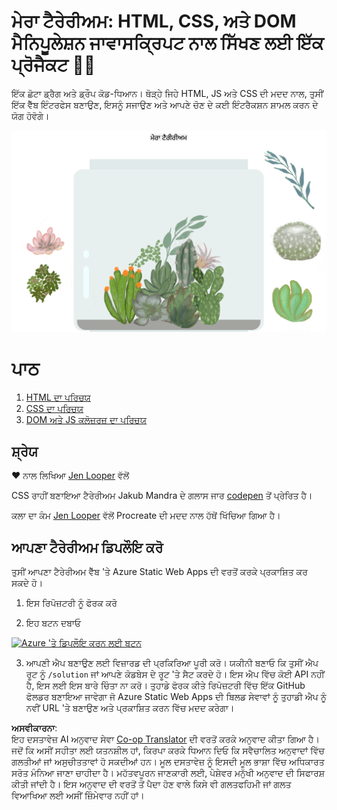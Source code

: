 <!--
CO_OP_TRANSLATOR_METADATA:
{
  "original_hash": "7965cd2bc5dc92ad888dc4c6ab2ab70a",
  "translation_date": "2025-08-25T21:04:49+00:00",
  "source_file": "3-terrarium/README.md",
  "language_code": "pa"
}
-->
# ਮੇਰਾ ਟੈਰੇਰੀਅਮ: HTML, CSS, ਅਤੇ DOM ਮੈਨਿਪੂਲੇਸ਼ਨ ਜਾਵਾਸਕ੍ਰਿਪਟ ਨਾਲ ਸਿੱਖਣ ਲਈ ਇੱਕ ਪ੍ਰੋਜੈਕਟ 🌵🌱

ਇੱਕ ਛੋਟਾ ਡ੍ਰੈਗ ਅਤੇ ਡ੍ਰੌਪ ਕੋਡ-ਧਿਆਨ। ਥੋੜ੍ਹੇ ਜਿਹੇ HTML, JS ਅਤੇ CSS ਦੀ ਮਦਦ ਨਾਲ, ਤੁਸੀਂ ਇੱਕ ਵੈੱਬ ਇੰਟਰਫੇਸ ਬਣਾਉਣ, ਇਸਨੂੰ ਸਜਾਉਣ ਅਤੇ ਆਪਣੇ ਚੋਣ ਦੇ ਕਈ ਇੰਟਰੈਕਸ਼ਨ ਸ਼ਾਮਲ ਕਰਨ ਦੇ ਯੋਗ ਹੋਵੋਗੇ।

![ਮੇਰਾ ਟੈਰੇਰੀਅਮ](../../../translated_images/screenshot_gray.0c796099a1f9f25e40aa55ead81f268434c00af30d7092490759945eda63067d.pa.png)

# ਪਾਠ

1. [HTML ਦਾ ਪਰਿਚਯ](./1-intro-to-html/README.md)
2. [CSS ਦਾ ਪਰਿਚਯ](./2-intro-to-css/README.md)
3. [DOM ਅਤੇ JS ਕਲੋਜ਼ਰਜ਼ ਦਾ ਪਰਿਚਯ](./3-intro-to-DOM-and-closures/README.md)

## ਸ਼੍ਰੇਯ

♥️ ਨਾਲ ਲਿਖਿਆ [Jen Looper](https://www.twitter.com/jenlooper) ਵੱਲੋਂ

CSS ਰਾਹੀਂ ਬਣਾਇਆ ਟੈਰੇਰੀਅਮ Jakub Mandra ਦੇ ਗਲਾਸ ਜਾਰ [codepen](https://codepen.io/Rotarepmi/pen/rjpNZY) ਤੋਂ ਪ੍ਰੇਰਿਤ ਹੈ।

ਕਲਾ ਦਾ ਕੰਮ [Jen Looper](http://jenlooper.com) ਵੱਲੋਂ Procreate ਦੀ ਮਦਦ ਨਾਲ ਹੱਥੋਂ ਖਿੱਚਿਆ ਗਿਆ ਹੈ।

## ਆਪਣਾ ਟੈਰੇਰੀਅਮ ਡਿਪਲੌਇ ਕਰੋ

ਤੁਸੀਂ ਆਪਣਾ ਟੈਰੇਰੀਅਮ ਵੈੱਬ 'ਤੇ Azure Static Web Apps ਦੀ ਵਰਤੋਂ ਕਰਕੇ ਪ੍ਰਕਾਸ਼ਿਤ ਕਰ ਸਕਦੇ ਹੋ।

1. ਇਸ ਰਿਪੋਜ਼ਟਰੀ ਨੂੰ ਫੋਰਕ ਕਰੋ

2. ਇਹ ਬਟਨ ਦਬਾਓ

[![Azure 'ਤੇ ਡਿਪਲੌਇ ਕਰਨ ਲਈ ਬਟਨ](https://aka.ms/deploytoazurebutton)](https://portal.azure.com/?feature.customportal=false&WT.mc_id=academic-77807-sagibbon#create/Microsoft.StaticApp)

3. ਆਪਣੀ ਐਪ ਬਣਾਉਣ ਲਈ ਵਿਜ਼ਾਰਡ ਦੀ ਪ੍ਰਕਿਰਿਆ ਪੂਰੀ ਕਰੋ। ਯਕੀਨੀ ਬਣਾਓ ਕਿ ਤੁਸੀਂ ਐਪ ਰੂਟ ਨੂੰ `/solution` ਜਾਂ ਆਪਣੇ ਕੋਡਬੇਸ ਦੇ ਰੂਟ 'ਤੇ ਸੈਟ ਕਰਦੇ ਹੋ। ਇਸ ਐਪ ਵਿੱਚ ਕੋਈ API ਨਹੀਂ ਹੈ, ਇਸ ਲਈ ਇਸ ਬਾਰੇ ਚਿੰਤਾ ਨਾ ਕਰੋ। ਤੁਹਾਡੇ ਫੋਰਕ ਕੀਤੇ ਰਿਪੋਜ਼ਟਰੀ ਵਿੱਚ ਇੱਕ GitHub ਫੋਲਡਰ ਬਣਾਇਆ ਜਾਵੇਗਾ ਜੋ Azure Static Web Apps ਦੀ ਬਿਲਡ ਸੇਵਾਵਾਂ ਨੂੰ ਤੁਹਾਡੀ ਐਪ ਨੂੰ ਨਵੀਂ URL 'ਤੇ ਬਣਾਉਣ ਅਤੇ ਪ੍ਰਕਾਸ਼ਿਤ ਕਰਨ ਵਿੱਚ ਮਦਦ ਕਰੇਗਾ।

**ਅਸਵੀਕਾਰਨਾ**:  
ਇਹ ਦਸਤਾਵੇਜ਼ AI ਅਨੁਵਾਦ ਸੇਵਾ [Co-op Translator](https://github.com/Azure/co-op-translator) ਦੀ ਵਰਤੋਂ ਕਰਕੇ ਅਨੁਵਾਦ ਕੀਤਾ ਗਿਆ ਹੈ। ਜਦੋਂ ਕਿ ਅਸੀਂ ਸਹੀਤਾ ਲਈ ਯਤਨਸ਼ੀਲ ਹਾਂ, ਕਿਰਪਾ ਕਰਕੇ ਧਿਆਨ ਦਿਓ ਕਿ ਸਵੈਚਾਲਿਤ ਅਨੁਵਾਦਾਂ ਵਿੱਚ ਗਲਤੀਆਂ ਜਾਂ ਅਸੁਚੀਤਤਾਵਾਂ ਹੋ ਸਕਦੀਆਂ ਹਨ। ਮੂਲ ਦਸਤਾਵੇਜ਼ ਨੂੰ ਇਸਦੀ ਮੂਲ ਭਾਸ਼ਾ ਵਿੱਚ ਅਧਿਕਾਰਤ ਸਰੋਤ ਮੰਨਿਆ ਜਾਣਾ ਚਾਹੀਦਾ ਹੈ। ਮਹੱਤਵਪੂਰਨ ਜਾਣਕਾਰੀ ਲਈ, ਪੇਸ਼ੇਵਰ ਮਨੁੱਖੀ ਅਨੁਵਾਦ ਦੀ ਸਿਫਾਰਸ਼ ਕੀਤੀ ਜਾਂਦੀ ਹੈ। ਇਸ ਅਨੁਵਾਦ ਦੀ ਵਰਤੋਂ ਤੋਂ ਪੈਦਾ ਹੋਣ ਵਾਲੇ ਕਿਸੇ ਵੀ ਗਲਤਫਹਿਮੀ ਜਾਂ ਗਲਤ ਵਿਆਖਿਆ ਲਈ ਅਸੀਂ ਜ਼ਿੰਮੇਵਾਰ ਨਹੀਂ ਹਾਂ।